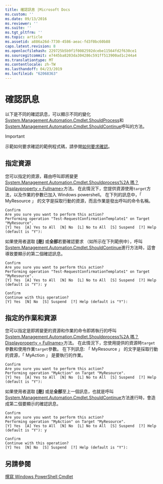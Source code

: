 ```yaml
---
title: 確認訊息 |Microsoft Docs
ms.custom: ''
ms.date: 09/13/2016
ms.reviewer: ''
ms.suite: ''
ms.tgt_pltfrm: ''
ms.topic: article
ms.assetid: a886a26d-7730-4586-aeac-fd3f0bc60b88
caps.latest.revision: 8
ms.openlocfilehash: 229725b5b9f1f0082592dcebe11564fd2f630ce1
ms.sourcegitcommit: e7445ba8203da304286c591ff513900ad1c244a4
ms.translationtype: MT
ms.contentlocale: zh-TW
ms.lasthandoff: 04/23/2019
ms.locfileid: "62068363"
---
```

# <a name="confirmation-messages"></a>確認訊息

以下是不同的確認訊息，可以顯示不同的變化[System.Management.Automation.Cmdlet.ShouldProcess](/dotnet/api/System.Management.Automation.Cmdlet.ShouldProcess)和[System.Management.Automation.Cmdlet.ShouldContinue](/dotnet/api/System.Management.Automation.Cmdlet.ShouldContinue)呼叫的方法。

> [!IMPORTANT]
> 示範如何要求確認的範例程式碼，請參閱[如何要求確認](./how-to-request-confirmations.md)。

## <a name="specifying-the-resource"></a>指定資源

您可以指定的資源，藉由呼叫即將變更[System.Management.Automation.Cmdlet.Shouldprocess%2A 嗎？Displayproperty = Fullname>](/dotnet/api/System.Management.Automation.Cmdlet.ShouldProcess?view=powershellsdk-1.1.0)方法。 在此情況下，您提供資源使用`target`方法，以及作業的參數已加入 Windows powershell。 在下列的訊息中，「 MyResource 」 的文字是採取行動的資源，而且作業是發出呼叫的命令名稱。

```output
Confirm
Are you sure you want to perform this action?
Performing operation "Test-RequestConfirmationTemplate1" on Target "MyResource".
[Y] Yes  [A] Yes to All  [N] No  [L] No to All  [S] Suspend  [?] Help (default is "Y"):
```

如果使用者選取 **[是]** 或**全部**若要確認要求 （如所示在下列範例中），呼叫[System.Management.Automation.Cmdlet.ShouldContinue](/dotnet/api/System.Management.Automation.Cmdlet.ShouldContinue)進行方法時，這會導致要顯示的第二個確認訊息。

```output
Confirm
Are you sure you want to perform this action?
Performing operation "Test-RequestConfirmationTemplate1" on Target "MyResource".
[Y] Yes  [A] Yes to All  [N] No  [L] No to All  [S] Suspend  [?] Help (default is "Y"): y

Confirm
Continue with this operation?
[Y] Yes  [N] No  [S] Suspend  [?] Help (default is "Y"):
```

## <a name="specifying-the-operation-and-resource"></a>指定的作業和資源

您可以指定是即將變更的資源和作業的命令即將執行的呼叫[System.Management.Automation.Cmdlet.Shouldprocess%2A 嗎？Displayproperty = Fullname>](/dotnet/api/System.Management.Automation.Cmdlet.ShouldProcess?view=powershellsdk-1.1.0)方法。 在此情況下，您使用提供的資源時`target`參數和使用作業`target`參數。 在下列訊息: 「 MyResource 」 的文字是採取行動的資源，「 MyAction 」 是要執行的作業。

```output
Confirm
Are you sure you want to perform this action?
Performing operation "MyAction" on Target "MyResource".
[Y] Yes  [A] Yes to All  [N] No  [L] No to All  [S] Suspend  [?] Help (default is "Y"):
```

如果使用者選取 **[是]** 或是**全部**至上一個訊息，也就是呼叫[System.Management.Automation.Cmdlet.ShouldContinue](/dotnet/api/System.Management.Automation.Cmdlet.ShouldContinue)方法進行時，會造成第二個要顯示的確認訊息。

```output
Confirm
Are you sure you want to perform this action?
Performing operation "MyAction" on Target "MyResource".
[Y] Yes  [A] Yes to All  [N] No  [L] No to All  [S] Suspend  [?] Help (default is "Y"): y

Confirm
Continue with this operation?
[Y] Yes  [N] No  [S] Suspend  [?] Help (default is "Y"):
```

## <a name="see-also"></a>另請參閱

[撰寫 Windows PowerShell Cmdlet](./writing-a-windows-powershell-cmdlet.md)

